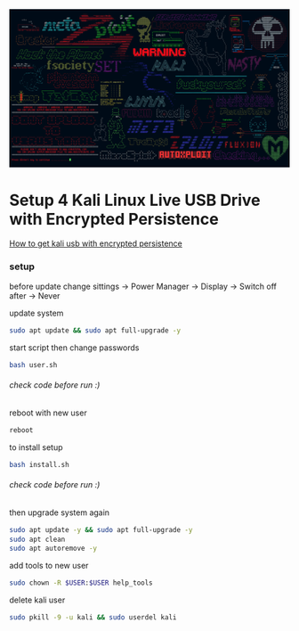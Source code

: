 <img src="./assets/kali.png" alt="">

# Setup 4 Kali Linux Live USB Drive with Encrypted Persistence

<a href="https://www.kali.org/docs/usb/">How to get kali usb with encrypted persistence</a>

### setup

before update change sittings -> Power Manager -> Display -> Switch off after -> Never

update system
```bash
sudo apt update && sudo apt full-upgrade -y
```

start script then change passwords
```bash
bash user.sh
```
###### check code before run :)

reboot with new user
```bash
reboot
```

to install setup
```bash
bash install.sh
```
###### check code before run :)

then upgrade system again
```bash
sudo apt update -y && sudo apt full-upgrade -y
sudo apt clean
sudo apt autoremove -y
```

add tools to new user
```bash
sudo chown -R $USER:$USER help_tools
```

delete kali user
```bash
sudo pkill -9 -u kali && sudo userdel kali
```
